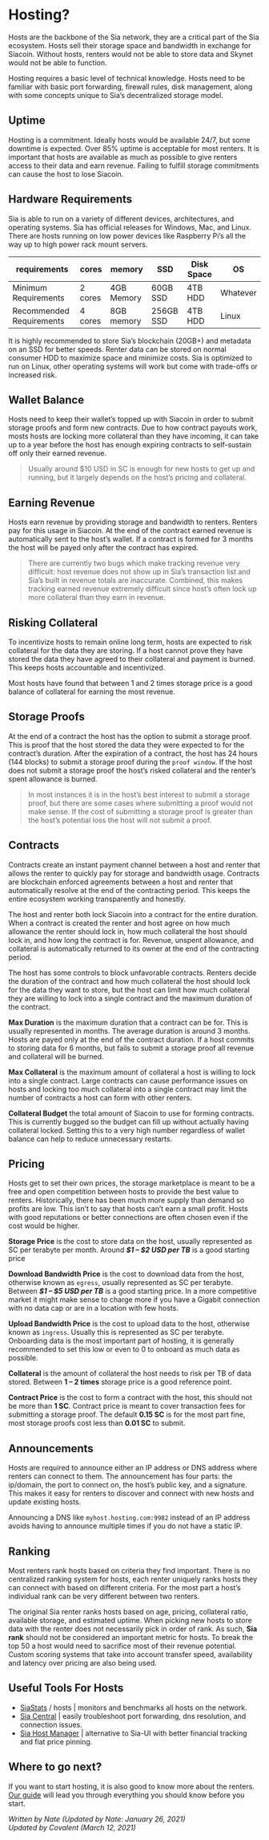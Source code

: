 # Hosting?
Hosts are the backbone of the Sia network, they are a critical part of the Sia ecosystem. Hosts sell their storage space and bandwidth in exchange for Siacoin. Without hosts, renters would not be able to store data and Skynet would not be able to function.

Hosting requires a basic level of technical knowledge. Hosts need to be familiar with basic port forwarding, firewall rules, disk management, along with some concepts unique to Sia’s decentralized storage model.

## Uptime
Hosting is a commitment. Ideally hosts would be available 24/7, but some downtime is expected. Over 85% uptime is acceptable for most renters. It is important that hosts are available as much as possible to give renters access to their data and earn revenue. Failing to fulfill storage commitments can cause the host to lose Siacoin.

## Hardware Requirements
Sia is able to run on a variety of different devices, architectures, and operating systems. Sia has official releases for Windows, Mac, and Linux. There are hosts running on low power devices like Raspberry Pi’s all the way up to high power rack mount servers.

requirements             | cores | memory   | SSD      | Disk Space|OS
-------------------------|-------|----------|----------|-----------|-----
Minimum Requirements     |2 cores|4GB Memory|60GB SSD  |4TB HDD    |Whatever
Recommended Requirements |4 cores|8GB memory|256GB SSD |4TB HDD    |Linux

It is highly recommended to store Sia’s blockchain (20GB+) and metadata on an SSD for better speeds. Renter data can be stored on normal consumer HDD to maximize space and minimize costs. Sia is optimized to run on Linux, other operating systems will work but come with trade-offs or increased risk.

## Wallet Balance
Hosts need to keep their wallet’s topped up with Siacoin in order to submit storage proofs and form new contracts. Due to how contract payouts work, mosts hosts are locking more collateral than they have incoming, it can take up to a year before the host has enough expiring contracts to self-sustain off only their earned revenue.

>Usually around $10 USD in SC is enough for new hosts to get up and running, but it largely depends on the host’s pricing and collateral.

## Earning Revenue
Hosts earn revenue by providing storage and bandwidth to renters. Renters pay for this usage in Siacoin. At the end of the contract earned revenue is automatically sent to the host’s wallet. If a contract is formed for 3 months the host will be payed only after the contract has expired.

>There are currently two bugs which make tracking revenue very difficult: host revenue does not show up in Sia’s transaction list and Sia’s built in revenue totals are inaccurate. Combined, this makes tracking earned revenue extremely difficult since host’s often lock up more collateral than they earn in revenue.

## Risking Collateral
To incentivize hosts to remain online long term, hosts are expected to risk collateral for the data they are storing. If a host cannot prove they have stored the data they have agreed to their collateral and payment is burned. This keeps hosts accountable and incentivized.

Most hosts have found that between 1 and 2 times storage price is a good balance of collateral for earning the most revenue.

## Storage Proofs
At the end of a contract the host has the option to submit a storage proof. This is proof that the host stored the data they were expected to for the contract’s duration. After the expiration of a contract, the host has 24 hours (144 blocks) to submit a storage proof during the `proof window`. If the host does not submit a storage proof the host’s risked collateral and the renter’s spent allowance is burned.

>In most instances it is in the host’s best interest to submit a storage proof, but there are some cases where submitting a proof would not make sense. If the cost of submitting a storage proof is greater than the host’s potential loss the host will not submit a proof.

## Contracts
Contracts create an instant payment channel between a host and renter that allows the renter to quickly pay for storage and bandwidth usage. Contracts are blockchain enforced agreements between a host and renter that automatically resolve at the end of the contracting period. This keeps the entire ecosystem working transparently and honestly.

The host and renter both lock Siacoin into a contract for the entire duration. When a contract is created the renter and host agree on how much allowance the renter should lock in, how much collateral the host should lock in, and how long the contract is for. Revenue, unspent allowance, and collateral is automatically returned to its owner at the end of the contracting period.

The host has some controls to block unfavorable contracts. Renters decide the duration of the contract and how much collateral the host should lock for the data they want to store, but the host can limit how much collateral they are willing to lock into a single contract and the maximum duration of the contract.

**Max Duration** is the maximum duration that a contract can be for. This is usually represented in months. The average duration is around 3 months. Hosts are payed only at the end of the contract duration. If a host commits to storing data for 6 months, but fails to submit a storage proof all revenue and collateral will be burned.

**Max Collateral** is the maximum amount of collateral a host is willing to lock into a single contract. Large contracts can cause performance issues on hosts and locking too much collateral into a single contract may limit the number of contracts a host can form with other renters.

**Collateral Budget** the total amount of Siacoin to use for forming contracts. This is currently bugged so the budget can fill up without actually having collateral locked. Setting this to a very high number regardless of wallet balance can help to reduce unnecessary restarts.

## Pricing
Hosts get to set their own prices, the storage marketplace is meant to be a free and open competition between hosts to provide the best value to renters. Historically, there has been much more supply than demand so profits are low. This isn’t to say that hosts can’t earn a small profit. Hosts with good reputations or better connections are often chosen even if the cost would be higher.

**Storage Price** is the cost to store data on the host, usually represented as SC per terabyte per month. Around ***$1 – $2 USD per TB*** is a good starting price

**Download Bandwidth Price** is the cost to download data from the host, otherwise known as `egress`, usually represented as SC per terabyte. Between ***$1 – $5 USD per TB*** is a good starting price. In a more competitive market it might make sense to charge more if you have a Gigabit connection with no data cap or are in a location with few hosts.

**Upload Bandwidth Price** is the cost to upload data to the host, otherwise known as `ingress`. Usually this is represented as SC per terabyte. Onboarding data is the most important part of hosting, it is generally recommended to set this low or even to 0 to onboard as much data as possible.

**Collateral** is the amount of collateral the host needs to risk per TB of data stored. Between **1 – 2 times** storage price is a good reference point.

**Contract Price** is the cost to form a contract with the host, this should not be more than **1 SC**. Contract price is meant to cover transaction fees for submitting a storage proof. The default **0.15 SC** is for the most part fine, most storage proofs cost less than **0.01 SC** to submit.

## Announcements
Hosts are required to announce either an IP address or DNS address where renters can connect to them. The announcement has four parts: the ip/domain, the port to connect on, the host’s public key, and a signature. This makes it easy for renters to discover and connect with new hosts and update existing hosts.

Announcing a DNS like `myhost.hosting.com:9982` instead of an IP address avoids having to announce multiple times if you do not have a static IP.

## Ranking
Most renters rank hosts based on criteria they find important. There is no centralized ranking system for hosts, each renter uniquely ranks hosts they can connect with based on different criteria. For the most part a host’s individual rank can be very different between two renters.

The original Sia renter ranks hosts based on age, pricing, collateral ratio, available storage, and estimated uptime. When picking new hosts to store data with the renter does not necessarily pick in order of rank. As such, **Sia rank** should not be considered an important metric for hosts. To break the top 50 a host would need to sacrifice most of their revenue potential. Custom scoring systems that take into account transfer speed, availability and latency over pricing are also being used.

## Useful Tools For Hosts
- [SiaStats](https://siastats.info) / hosts | monitors and benchmarks all hosts on the network.
- [Sia Central](https://troubleshoot.siacentral.com) | easily troubleshoot port forwarding, dns resolution, and connection issues.
- [Sia Host Manager](https://siacentral.com) | alternative to Sia-UI with better financial tracking and fiat price pinning.

## Where to go next?
If you want to start hosting, it is also good to know more about the renters. [Our guide](/rent/renting-on-sia/index.html) will lead you through everything you should know before you start.

*Written by Nate (Updated by Nate: January 26, 2021)*  
*Updated by Covalent (March 12, 2021)*
